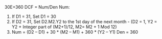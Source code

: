 30E+360
DCF = Num/Den Num:
1. If D1 = 31, Set D1 = 30
2. If D2 = 31, Set D2.M2.Y2 to the 1st day of the next month - (D2 = 1, Y2 = Y2 + Integer part of (M2+1)/12, M2= M2 + 1 Mod 12)
3. Num = (D2 – D1) + 30 * (M2 – M1) + 360 * (Y2 – Y1)
Den = 360